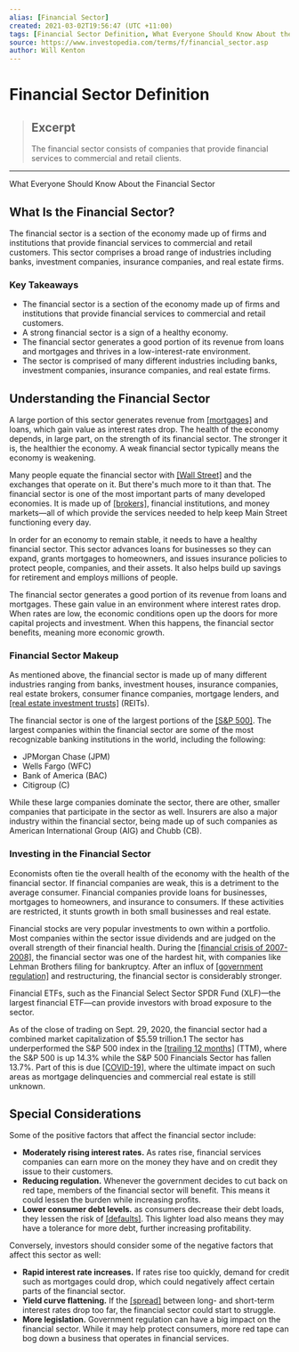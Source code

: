```yaml
---
alias: [Financial Sector]
created: 2021-03-02T19:56:47 (UTC +11:00)
tags: [Financial Sector Definition, What Everyone Should Know About the Financial Sector]
source: https://www.investopedia.com/terms/f/financial_sector.asp
author: Will Kenton
---
```


# Financial Sector Definition

> ## Excerpt
> The financial sector consists of companies that provide financial services to commercial and retail clients.

---

What Everyone Should Know About the Financial Sector
## What Is the Financial Sector?

The financial sector is a section of the economy made up of firms and institutions that provide financial services to commercial and retail customers. This sector comprises a broad range of industries including banks, investment companies, insurance companies, and real estate firms.

### Key Takeaways

-   The financial sector is a section of the economy made up of firms and institutions that provide financial services to commercial and retail customers.
-   A strong financial sector is a sign of a healthy economy.
-   The financial sector generates a good portion of its revenue from loans and mortgages and thrives in a low-interest-rate environment.
-   The sector is comprised of many different industries including banks, investment companies, insurance companies, and real estate firms.

## Understanding the Financial Sector

A large portion of this sector generates revenue from [[mortgages]](https://www.investopedia.com/terms/m/mortgage.asp) and loans, which gain value as interest rates drop. The health of the economy depends, in large part, on the strength of its financial sector. The stronger it is, the healthier the economy. A weak financial sector typically means the economy is weakening.

Many people equate the financial sector with [[Wall Street]](https://www.investopedia.com/terms/w/wallstreet.asp) and the exchanges that operate on it. But there's much more to it than that. The financial sector is one of the most important parts of many developed economies. It is made up of [[brokers]](https://www.investopedia.com/terms/b/broker.asp), financial institutions, and money markets—all of which provide the services needed to help keep Main Street functioning every day.

In order for an economy to remain stable, it needs to have a healthy financial sector. This sector advances loans for businesses so they can expand, grants mortgages to homeowners, and issues insurance policies to protect people, companies, and their assets. It also helps build up savings for retirement and employs millions of people.

The financial sector generates a good portion of its revenue from loans and mortgages. These gain value in an environment where interest rates drop. When rates are low, the economic conditions open up the doors for more capital projects and investment. When this happens, the financial sector benefits, meaning more economic growth.

### Financial Sector Makeup

As mentioned above, the financial sector is made up of many different industries ranging from banks, investment houses, insurance companies, real estate brokers, consumer finance companies, mortgage lenders, and [[real estate investment trusts]](https://www.investopedia.com/terms/r/reit.asp) (REITs).

The financial sector is one of the largest portions of the [[S&P 500]](https://www.investopedia.com/terms/s/sp500.asp). The largest companies within the financial sector are some of the most recognizable banking institutions in the world, including the following:

-   JPMorgan Chase (JPM)
-   Wells Fargo (WFC)
-   Bank of America (BAC)
-   Citigroup (C)

While these large companies dominate the sector, there are other, smaller companies that participate in the sector as well. Insurers are also a major industry within the financial sector, being made up of such companies as American International Group (AIG) and Chubb (CB).

### Investing in the Financial Sector

Economists often tie the overall health of the economy with the health of the financial sector. If financial companies are weak, this is a detriment to the average consumer. Financial companies provide loans for businesses, mortgages to homeowners, and insurance to consumers. If these activities are restricted, it stunts growth in both small businesses and real estate.

Financial stocks are very popular investments to own within a portfolio. Most companies within the sector issue dividends and are judged on the overall strength of their financial health. During the [[financial crisis of 2007-2008]](https://www.investopedia.com/articles/economics/09/financial-crisis-review.asp), the financial sector was one of the hardest hit, with companies like Lehman Brothers filing for bankruptcy. After an influx of [[government regulation]](https://www.investopedia.com/ask/answers/030315/what-impact-does-government-regulation-have-financial-services-sector.asp) and restructuring, the financial sector is considerably stronger.

Financial ETFs, such as the Financial Select Sector SPDR Fund (XLF)—the largest financial ETF—can provide investors with broad exposure to the sector.

As of the close of trading on Sept. 29, 2020, the financial sector had a combined market capitalization of $5.59 trillion.1 The sector has underperformed the S&P 500 index in the [[trailing 12 months]](https://www.investopedia.com/terms/t/ttm.asp) (TTM), where the S&P 500 is up 14.3% while the S&P 500 Financials Sector has fallen 13.7%. Part of this is due [[COVID-19]](https://www.investopedia.com/government-stimulus-efforts-to-fight-the-covid-19-crisis-4799723), where the ultimate impact on such areas as mortgage delinquencies and commercial real estate is still unknown.

## Special Considerations

Some of the positive factors that affect the financial sector include:

-   **Moderately rising interest rates.** As rates rise, financial services companies can earn more on the money they have and on credit they issue to their customers. 
-   **Reducing regulation.** Whenever the government decides to cut back on red tape, members of the financial sector will benefit. This means it could lessen the burden while increasing profits.
-   **Lower consumer debt levels.** as consumers decrease their debt loads, they lessen the risk of [[defaults]](https://www.investopedia.com/terms/d/default2.asp). This lighter load also means they may have a tolerance for more debt, further increasing profitability.

Conversely, investors should consider some of the negative factors that affect this sector as well:

-   **Rapid interest rate increases.** If rates rise too quickly, demand for credit such as mortgages could drop, which could negatively affect certain parts of the financial sector. 
-   **Yield curve flattening.** If the [[spread]](https://www.investopedia.com/terms/s/spread.asp) between long- and short-term interest rates drop too far, the financial sector could start to struggle.
-   **More legislation.** Government regulation can have a big impact on the financial sector. While it may help protect consumers, more red tape can bog down a business that operates in financial services.

